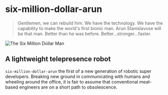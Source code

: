# six-million-dollar-arun
> Gentlemen, we can rebuild him. We have the technology. We have the capability to make the world's first bionic man. Arun Stanislavose will be that man. Better than he was before. Better...stronger...faster.


![The Six Million Dollar Man](http://i.imgur.com/bW1zRXm.jpg)

## A lightweight telepresence robot

`six-million-dollar-arun` the first of a new generation of robotic super developers. Breaking new ground in communicating
with humans and wheeling around the office, it is fair to assume that conventional meat-based engineers are on a
short path to obsolescence.
